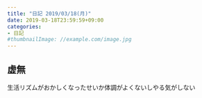 ```yaml
---
title: "日記 2019/03/18(月)"
date: 2019-03-18T23:59:59+09:00
categories:
- 日記
#thumbnailImage: //example.com/image.jpg
---
```


## 虚無
生活リズムがおかしくなったせいか体調がよくないしやる気がしない

<!--more-->
